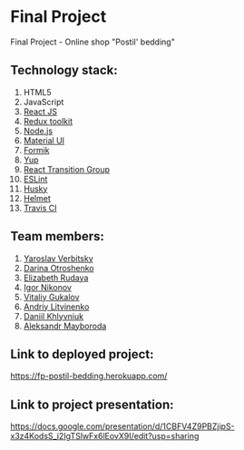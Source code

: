 # Final Project

Final Project - Online shop "Postil' bedding"

## Technology stack:
1. HTML5
2. JavaScript
3. [React JS](https://uk.reactjs.org/)
4. [Redux toolkit](https://redux-toolkit.js.org/)
5. [Node.js](https://nodejs.org/uk/)
6. [Material UI](https://mui.com/getting-started/installation/)
7. [Formik](https://formik.org/docs/overview)
8. [Yup](https://www.npmjs.com/package/yup)
9. [React Transition Group](https://reactcommunity.org/react-transition-group/)
10. [ESLint](https://eslint.org/)
11. [Husky](https://www.npmjs.com/package/husky)
12. [Helmet](https://www.npmjs.com/package/react-helmet)
13. [Travis CI](https://www.travis-ci.com/)


## Team members:
1. [Yaroslav Verbitsky](https://github.com/nikolasdelunko)
2. [Darina Otroshenko](https://github.com/OtroshenkoDarina)
3. [Elizabeth Rudaya](https://github.com/lizarudayaa)
4. [Igor Nikonov](https://github.com/IggyDev34)
5. [Vitaliy Gukalov](https://github.com/Vitaliy-1809)
6. [Andriy Litvinenko](https://github.com/Shootka)
7. [Daniil Khlyvniuk](https://github.com/Daniil-Khlyvniuk)
8. [Aleksandr Mayboroda](https://github.com/AlexMaybee)


## Link to deployed project:
https://fp-postil-bedding.herokuapp.com/


## Link to project presentation:
https://docs.google.com/presentation/d/1CBFV4Z9PBZjipS-x3z4KodsS_i2IgTSlwFx6lEovX9I/edit?usp=sharing